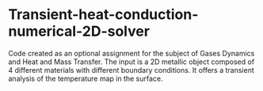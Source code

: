 # Transient-heat-conduction-numerical-2D-solver

Code created as an optional assignment for the subject of Gases Dynamics and Heat and Mass Transfer. 
The input is a 2D metallic object composed of 4 different materials with different boundary conditions. It offers a transient analysis of the temperature map in the surface.
